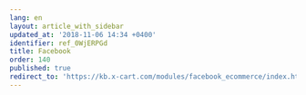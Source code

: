 ```yaml
---
lang: en
layout: article_with_sidebar
updated_at: '2018-11-06 14:34 +0400'
identifier: ref_0WjERPGd
title: Facebook
order: 140
published: true
redirect_to: 'https://kb.x-cart.com/modules/facebook_ecommerce/index.html'
---
```

